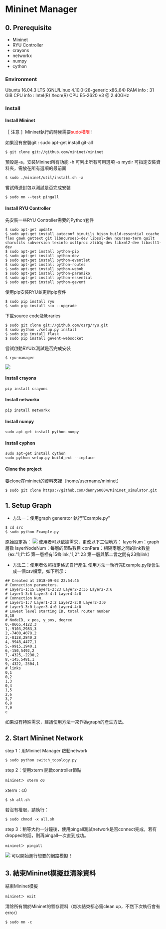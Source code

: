 # Mininet Manager

## 0. Prerequisite
* Mininet
* RYU Controller
* crayons
* networkx
* numpy
* cython


### Environment
Ubuntu 16.04.3 LTS (GNU/Linux 4.10.0-28-generic x86_64)
RAM info : 31 GiB
CPU info : Intel(R) Xeon(R) CPU E5-2620 v3 @ 2.40GHz

### Install
#### Install Mininet
［ 注意 ］Mininet執行的時候需要<font color="red">sudo權限</font>！

如果沒有安裝git : sudo apt-get install git-all
```
$ git clone git://github.com/mininet/mininet
```
預設是-a，安裝Mininet所有功能
-h 可列出所有可用選項
-s mydir 可指定安裝資料夾，需放在所有選項的最前面
```
$ sudo ./mininet/util/install.sh -a
```
嘗試傳送封包以測試是否完成安裝
```
$ sudo mn --test pingall 
```

#### Install RYU Controller
先安裝一些RYU Controller需要的Python套件
```
$ sudo apt-get update
$ sudo apt-get install autoconf binutils bison build-essential ccache flex gawk gettext git libncurses5-dev libssl-dev ncurses-term quilt sharutils subversion texinfo xsltproc zlib1g-dev libxml2-dev libxslt1-dev
$ sudo apt-get install python-pip 
$ sudo apt-get install python-dev
$ sudo apt-get install python-eventlet
$ sudo apt-get install python-routes
$ sudo apt-get install python-webob
$ sudo apt-get install python-paramiko
$ sudo apt-get install python-essential
$ sudo apt-get install python-gevent
```
使用pip安裝RYU並更新pip套件
```
$ sudo pip install ryu
$ sudo pip install six --upgrade
```
下載source code及libraries
```
$ sudo git clone git://github.com/osrg/ryu.git
$ sudo python ./setup.py install
$ sudo pip install flask
$ sudo pip install gevent-websocket
```
嘗試啟動RYU以測試是否完成安裝
```
$ ryu-manager
```
![](https://i.imgur.com/PULJ3Hm.png)


#### Install crayons
```
pip install crayons
```
#### Install networkx
```
pip install networkx
```
#### Install numpy
```
sudo apt-get install python-numpy
```
#### Install cyphon
```
sudo apt-get install cython
sudo python setup.py build_ext --inplace
```

#### Clone the project
要clone在mininet的資料夾裡（home/username/mininet）
```
$ sudo git clone https://github.com/denny60004/Mininet_simulator.git
```



## 1. Setup Graph
* 方法一：使用graph generator
執行"Example.py"
```
$ cd src 
$ sudo python Example.py
```
原始設定為：
![](https://i.imgur.com/Ykb91eE.png)
使用者可以依據需求，更改以下三個地方：
layerNum：graph層數
layerNodeNum：每層的節點數目
conPara：相隔兩層之間的link數量（ex:"1,1":15 第一層裡有15條link,"1,2":23 第一層與第二曾之間有23條link）

* 方法二：使用者依照指定格式自行產生
使用方法一執行完Example.py後會生成一個csv檔案，如下所示：
```
## Created at 2018-09-03 22:54:46
# Connection parameters.
# Layer1-1:15 Layer1-2:23 Layer2-2:35 Layer2-3:6
# Layer3-3:6 Layer3-4:1 Layer4-4:8
# Connection Num.
# Layer1-1:7 Layer1-2:2 Layer2-2:0 Layer2-3:0
# Layer3-3:0 Layer3-4:0 Layer4-4:0
# Lowest level starting ID, total router number
8,10
# NodeID, x_pos, y_pos, degree
0,-8665,4122,3
1,-9103,2983,3
2,-7400,4078,2
3,-8128,2840,2
4,-9948,4477,1
5,-9915,1940,1
6,-150,5492,2
7,-4325,-2290,2
8,-145,5481,1
9,-4322,-2304,1
# links
0,1
0,2
1,3
0,4
1,5
2,6
3,7
6,8
7,9
c
```
如果沒有特殊需求，建議使用方法一來作為graph的產生方法。

## 2. Start Mininet Network
step 1：用Mininet Manager 啟動network
```
$ sudo python switch_topology.py
```
step 2：使用xterm 開啟controller節點
```
mininet＞ xterm c0
```
xterm：c0
```
$ sh all.sh
```
若沒有權限，請執行：
```
$ sudo chmod -x all.sh
```
step 3：稍等大約一分鐘後，使用pingall測試network是否connect完成，若有dropped的話，則再pingall一次直到成功。
```
mininet＞ pingall
```
![](https://i.imgur.com/HSDCNCr.png)
可以開始進行想要的網路模擬！

## 3. 結束Mininet模擬並清除資料

結束Mininet模擬
```
mininet＞ exit
```
清除所有關於Mininet的暫存資料（每次結束都必需clean up，不然下次執行會有error）
```
$ sudo mn -c
```
